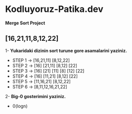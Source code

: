 # Kodluyoruz-Patika.dev
**Merge Sort Project**

## [16,21,11,8,12,22]

1- **Yukaridaki dizinin sort turune gore asamalarini yaziniz.**

- STEP 1 -> [16,21,11] [8,12,22]
- STEP 2 -> [16] [21,11] [8,12] [22]
- STEP 3 -> [16] [21] [11] [8] [12] [22]
- STEP 4 -> [16] [11,21] [8,12] [22]
- STEP 5 -> [11,16,21] [8,12,22]
- STEP 6 -> [8,11,12,16,21,22]

2- **Big-0 gosterimini yaziniz.**

- 0(logn)

